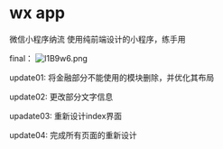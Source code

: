 # wx app
微信小程序纳流 
使用纯前端设计的小程序，练手用

final：
![l1B9w6.png](https://s2.ax1x.com/2019/12/31/l1B9w6.png)



update01:
将金融部分不能使用的模块删除，并优化其布局

update02:
更改部分文字信息

upadate03:
重新设计index界面

update04:
完成所有页面的重新设计






